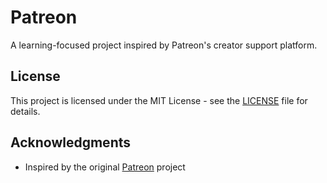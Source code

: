 # Patreon 

A learning-focused project inspired by Patreon's creator support platform.


## License

This project is licensed under the MIT License - see the [LICENSE](LICENSE) file for details.


## Acknowledgments

* Inspired by the original [Patreon](https://www.patreon.com/) project